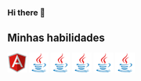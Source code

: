 ### Hi there 👋

<h2> Minhas habilidades </h2>

<img src = "https://raw.githubusercontent.com/devicons/devicon/master/icons/angularjs/angularjs-original.svg" alt = "Angula" width="40" height="40" style="max-width:100%;"></img>
<img src = "https://raw.githubusercontent.com/devicons/devicon/master/icons/java/java-original.svg" alt = "Angula" width="40" height="40" style="max-width:100%;" /></img>
<img src = "https://raw.githubusercontent.com/devicons/devicon/master/icons/java/java-original.svg" alt = "Angula" width="40" height="40" style="max-width:100%;" /></img>
<img src = "https://raw.githubusercontent.com/devicons/devicon/master/icons/java/java-original.svg" alt = "Angula" width="40" height="40" style="max-width:100%;" /></img>
<img src = "https://raw.githubusercontent.com/devicons/devicon/master/icons/java/java-original.svg" alt = "Angula" width="40" height="40" style="max-width:100%;" /></img>
<img src = "https://raw.githubusercontent.com/devicons/devicon/master/icons/java/java-original.svg" alt = "Angula" width="40" height="40" style="max-width:100%;" /></img>

<!--
**andrlima/andrlima** is a ✨ _special_ ✨ repository because its `README.md` (this file) appears on your GitHub profile.

Here are some ideas to get you started:

- 🔭 I’m currently working on ...
- 🌱 I’m currently learning ...
- 👯 I’m looking to collaborate on ...
- 🤔 I’m looking for help with ...
- 💬 Ask me about ...
- 📫 How to reach me: ...
- 😄 Pronouns: ...
- ⚡ Fun fact: ...
-->
